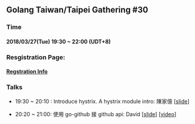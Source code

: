 ## Golang Taiwan/Taipei Gathering #30

### Time

#### 2018/03/27(Tue) 19:30 ~ 22:00  (UDT+8)

### Resgistration Page:

#### [Regstration Info](https://golang.kktix.cc/events/gtg34)

### Talks

- 19:30 ~ 20:10 : Introduce hystrix. A hystrix module intro: 陳家億  [[slide](
https://docs.google.com/presentation/d/1ulN6E0t0hu8pbWA0Z5PblCILIgvvH3EpQE8dpzvYbxM/edit#slide=id.g40705b7b7a_0_0
)]

- 20:20 ~ 21:00:  使用 go-github 接 github api: David [[slide](https://github.com/chechiachang/my-speeches/blob/master/go-github/presentation.md)] [[video](https://youtu.be/9252yf4xK8w?t=38m34s)]

